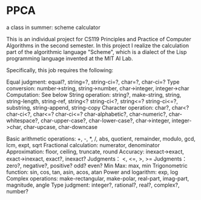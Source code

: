 # PPCA
a class in summer: scheme calculator

This is an individual project for CS119 Principles and Practice of Computer Algorithms in the second semester. 
In this project I realize the calculation part of the algorithmic language "Scheme", which is a dialect of the Lisp programming language invented at the MIT AI Lab. 

Specifically, this job requires the following:

Equal judgment:	equal?, string=?, string-ci=?, char=?, char-ci=?
Type conversion:	number->string, string->number, char->integer, integer->char
Computation:	See below
String operation:	string?, make-string, string, string-length, string-ref,   string<? string-ci<?, string<=? string-ci<=?, substring, string-append, string-copy
Character operation:	char?, char<? char-ci<?, char<=? char-ci<=? char-alphabetic?, char-numeric?, char-whitespace?, char-upper-case?, char-lower-case?, char->integer, integer->char, char-upcase, char-downcase

Basic arithmetic operations:	+, -, *, /, abs, quotient, remainder, modulo, gcd, lcm, expt, sqrt
Fractional calculation:	numerator, denominator
Approximation:	floor, ceiling, truncate, round
Accuracy:	inexact->exact, exact->inexact, exact?, inexact?
Judgments：	<, <=, >, >=
Judgments：	zero?, negative?, positive? odd? even?
Min Max: 	max, min
Trigonometric function:	sin, cos, tan, asin, acos, atan
Power and logarithm:	exp, log
Complex operations:	make-rectangular, make-polar, real-part, imag-part, magnitude, angle
Type judgment:	integer?, rational?, real?, complex?, number?
